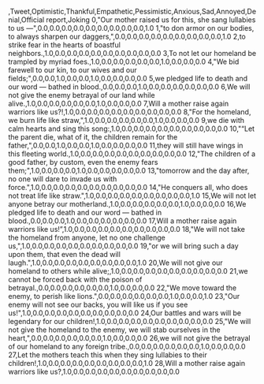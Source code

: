 ,Tweet,Optimistic,Thankful,Empathetic,Pessimistic,Anxious,Sad,Annoyed,Denial,Official report,Joking
0,"Our mother raised us for this, she sang lullabies to us —",0.0,0.0,0.0,0.0,0.0,0.0,0.0,0.0,0.0,1.0
1,"to don armor on our bodies, to always sharpen our daggers,",0.0,0.0,0.0,0.0,0.0,0.0,0.0,0.0,0.0,1.0
2,to strike fear in the hearts of boastful neighbors.,1.0,0.0,0.0,0.0,0.0,0.0,0.0,0.0,0.0,0.0
3,To not let our homeland be trampled by myriad foes.,1.0,0.0,0.0,0.0,0.0,0.0,1.0,0.0,0.0,0.0
4,"We bid farewell to our kin, to our wives and our fields;",0.0,0.0,1.0,0.0,0.0,1.0,0.0,0.0,0.0,0.0
5,we pledged life to death and our word — bathed in blood.,0.0,0.0,0.0,1.0,0.0,0.0,0.0,0.0,0.0,0.0
6,We will not give the enemy betrayal of our land while alive.,1.0,0.0,0.0,0.0,0.0,0.0,1.0,0.0,0.0,0.0
7,Will a mother raise again warriors like us?!,1.0,0.0,0.0,0.0,0.0,0.0,0.0,0.0,0.0,0.0
8,"For the homeland, we burn life like straw,",1.0,0.0,0.0,0.0,0.0,0.0,1.0,0.0,0.0,0.0
9,we die with calm hearts and sing this song:,1.0,0.0,0.0,0.0,0.0,0.0,0.0,0.0,0.0,0.0
10,"“Let the parent die, what of it, the children remain for the father,",0.0,0.0,1.0,0.0,0.0,1.0,0.0,0.0,0.0,0.0
11,they will still have wings in this fleeting world.,1.0,0.0,0.0,0.0,0.0,0.0,0.0,0.0,0.0,0.0
12,"The children of a good father, by custom, even the enemy fears them;",1.0,0.0,0.0,0.0,1.0,0.0,0.0,0.0,0.0,0.0
13,"tomorrow and the day after, no one will dare to invade us with force.",1.0,0.0,0.0,0.0,0.0,0.0,0.0,0.0,0.0,0.0
14,"He conquers all, who does not treat life like straw.",1.0,0.0,0.0,0.0,0.0,0.0,0.0,0.0,0.0,1.0
15,We will not let anyone betray our motherland.,1.0,0.0,0.0,0.0,0.0,0.0,1.0,0.0,0.0,0.0
16,We pledged life to death and our word — bathed in blood.,0.0,0.0,0.0,1.0,0.0,0.0,0.0,0.0,0.0,0.0
17,Will a mother raise again warriors like us!”,1.0,0.0,0.0,0.0,0.0,0.0,0.0,0.0,0.0,0.0
18,"We will not take the homeland from anyone, let no one challenge us,",1.0,0.0,0.0,0.0,0.0,0.0,0.0,0.0,0.0,0.0
19,"or we will bring such a day upon them, that even the dead will laugh.",1.0,0.0,0.0,0.0,0.0,0.0,0.0,0.0,0.0,1.0
20,We will not give our homeland to others while alive;,1.0,0.0,0.0,0.0,0.0,0.0,0.0,0.0,0.0,0.0
21,we cannot be forced back with the poison of betrayal.,0.0,0.0,0.0,0.0,0.0,0.0,1.0,0.0,0.0,0.0
22,"We move toward the enemy, to perish like lions.",0.0,0.0,0.0,0.0,0.0,0.0,1.0,0.0,0.0,1.0
23,"Our enemy will not see our backs, you will like us if you see us!",1.0,0.0,0.0,0.0,0.0,0.0,0.0,0.0,0.0,0.0
24,Our battles and wars will be legendary for our children!,1.0,0.0,0.0,0.0,0.0,0.0,0.0,0.0,0.0,0.0
25,"We will not give the homeland to the enemy, we will stab ourselves in the heart,",0.0,0.0,0.0,0.0,0.0,0.0,1.0,0.0,0.0,0.0
26,we will not give the betrayal of our homeland to any foreign tribe.,0.0,0.0,0.0,0.0,0.0,0.0,1.0,0.0,0.0,0.0
27,Let the mothers teach this when they sing lullabies to their children!,1.0,0.0,0.0,0.0,0.0,0.0,0.0,0.0,0.0,1.0
28,Will a mother raise again warriors like us?,1.0,0.0,0.0,0.0,0.0,0.0,0.0,0.0,0.0,0.0
